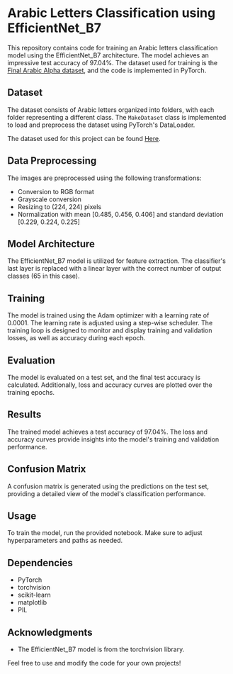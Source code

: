 # Arabic Letters Classification using EfficientNet_B7

This repository contains code for training an Arabic letters classification model using the EfficientNet_B7 architecture. The model achieves an impressive test accuracy of 97.04%. The dataset used for training is the [Final Arabic Alpha dataset](link-to-dataset), and the code is implemented in PyTorch.

## Dataset

The dataset consists of Arabic letters organized into folders, with each folder representing a different class. The `MakeDataset` class is implemented to load and preprocess the dataset using PyTorch's DataLoader.

The dataset used for this project can be found [Here](https://www.kaggle.com/competitions/arabic-letters-classification/data).

## Data Preprocessing

The images are preprocessed using the following transformations:

- Conversion to RGB format
- Grayscale conversion
- Resizing to (224, 224) pixels
- Normalization with mean [0.485, 0.456, 0.406] and standard deviation [0.229, 0.224, 0.225]

## Model Architecture

The EfficientNet_B7 model is utilized for feature extraction. The classifier's last layer is replaced with a linear layer with the correct number of output classes (65 in this case).

## Training

The model is trained using the Adam optimizer with a learning rate of 0.0001. The learning rate is adjusted using a step-wise scheduler. The training loop is designed to monitor and display training and validation losses, as well as accuracy during each epoch.

## Evaluation

The model is evaluated on a test set, and the final test accuracy is calculated. Additionally, loss and accuracy curves are plotted over the training epochs.

## Results

The trained model achieves a test accuracy of 97.04%. The loss and accuracy curves provide insights into the model's training and validation performance.

## Confusion Matrix

A confusion matrix is generated using the predictions on the test set, providing a detailed view of the model's classification performance.

## Usage

To train the model, run the provided notebook. Make sure to adjust hyperparameters and paths as needed.

## Dependencies

- PyTorch
- torchvision
- scikit-learn
- matplotlib
- PIL

## Acknowledgments

- The EfficientNet_B7 model is from the torchvision library.


Feel free to use and modify the code for your own projects!
